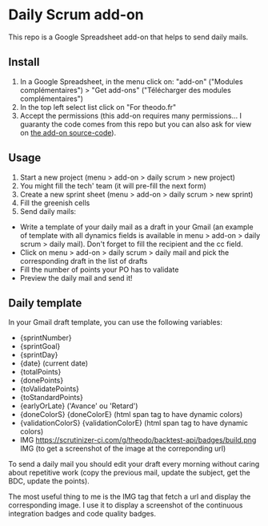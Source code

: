 Daily Scrum add-on
==================

This repo is a Google Spreadsheet add-on that helps to send daily mails.

Install
-------

1. In a Google Spreadsheet, in the menu click on: "add-on" ("Modules complémentaires") > "Get add-ons" ("Télécharger des modules complémentaires")
2. In the top left select list click on "For theodo.fr"
3. Accept the permissions (this add-on requires many permissions... I guaranty the code comes from this repo but you can also ask for view on [the add-on source-code](https://script.google.com/macros/d/MdMf53huZLjmmqvprh6GzO5aOUM6bORhY/edit?uiv=2&mid=ACjPJvEjPflgp998EriuzN0cdXDnU01i1f1i26YWd-Y_rtAfFlbk2nJ0KULlYpbI6TvAJ1b9tMx9f6TgGmtu9h10uszMEKU9z8S6pSdQIUBg16gC9EY1xENPZVAt6ZveV3TAUKiGGoXqQcc)).

Usage
-----

1. Start a new project (menu > add-on > daily scrum > new project)
2. You might fill the tech' team (it will pre-fill the next form)
3. Create a new sprint sheet (menu > add-on > daily scrum > new sprint)
4. Fill the greenish cells
5. Send daily mails:
  - Write a template of your daily mail as a draft in your Gmail (an example of template with all dynamics fields is available in menu > add-on > daily scrum > daily mail). Don't forget to fill the recipient and the cc field.
  - Click on menu > add-on > daily scrum > daily mail and pick the corresponding draft in the list of drafts
  - Fill the number of points your PO has to validate
  - Preview the daily mail and send it!

Daily template
--------------

In your Gmail draft template, you can use the following variables:
 - {sprintNumber}
 - {sprintGoal}
 - {sprintDay}
 - {date} (current date)
 - {totalPoints}
 - {donePoints}
 - {toValidatePoints}
 - {toStandardPoints}
 - {earlyOrLate} ('Avance' ou 'Retard')
 - {doneColorS} {doneColorE} (html span tag to have dynamic colors)
 - {validationColorS} {validationColorE} (html span tag to have dynamic colors)
 - IMG https://scrutinizer-ci.com/g/theodo/backtest-api/badges/build.png IMG (to get a screenshot of the image at the correponding url)

To send a daily mail you should edit your draft every morning without caring about repetitive work (copy the previous mail, update the subject, get the BDC, update the points).

The most useful thing to me is the IMG tag that fetch a url and display the corresponding image. I use it to display a screenshot of the continuous integration badges and code quality badges.
